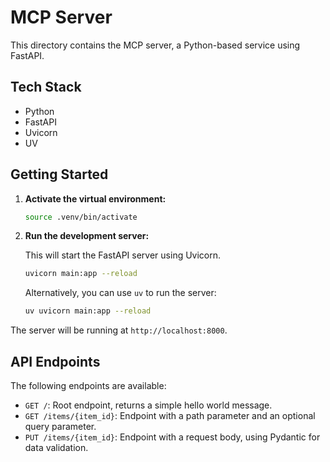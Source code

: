 # MCP Server

This directory contains the MCP server, a Python-based service using FastAPI.

## Tech Stack

- Python
- FastAPI
- Uvicorn
- UV

## Getting Started

1.  **Activate the virtual environment:**

    ```bash
    source .venv/bin/activate
    ```

2.  **Run the development server:**

    This will start the FastAPI server using Uvicorn.

    ```bash
    uvicorn main:app --reload
    ```

    Alternatively, you can use `uv` to run the server:

    ```bash
    uv uvicorn main:app --reload
    ```

The server will be running at `http://localhost:8000`.

## API Endpoints

The following endpoints are available:

- `GET /`: Root endpoint, returns a simple hello world message.
- `GET /items/{item_id}`: Endpoint with a path parameter and an optional query parameter.
- `PUT /items/{item_id}`: Endpoint with a request body, using Pydantic for data validation.
